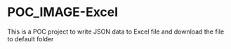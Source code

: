 # POC_IMAGE-Excel
This is a POC project to write JSON data to Excel file and download the file to default folder
